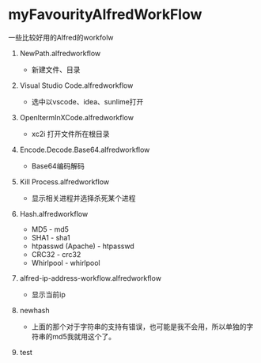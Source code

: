 # myFavourityAlfredWorkFlow
一些比较好用的Alfred的workfolw

1. NewPath.alfredworkflow
    - 新建文件、目录

2. Visual Studio Code.alfredworkflow
    - 选中以vscode、idea、sunlime打开   

3. OpenItermInXCode.alfredworkflow
    - xc2i 打开文件所在根目录

4. Encode.Decode.Base64.alfredworkflow
    - Base64编码解码

5. Kill Process.alfredworkflow
    - 显示相关进程并选择杀死某个进程

6. Hash.alfredworkflow
    - MD5 - md5 <string>
    - SHA1 - sha1 <string>
    - htpasswd (Apache) - htpasswd <string>
    - CRC32 - crc32 <string>
    - Whirlpool - whirlpool <string>

7. alfred-ip-address-workflow.alfredworkflow
    - 显示当前ip

8. newhash
    - 上面的那个对于字符串的支持有错误，也可能是我不会用，所以单独的字符串的md5我就用这个了。

9. test